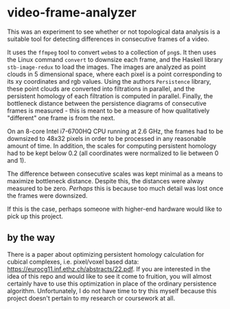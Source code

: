 # video-frame-analyzer

This was an experiment to see whether or not topological data analysis is a suitable tool for detecting differences in consecutive frames of a video.

It uses the `ffmpeg` tool to convert `webm`s to a collection of `png`s. It then uses the Linux command `convert` to downsize each frame, and the Haskell library `stb-image-redux` to load the images. The images are analyzed as point clouds in 5 dimensional space, where each pixel is a point corresponding to its xy coordinates and rgb values. Using the authors `Persistence` library, these point clouds are converted into filtrations in parallel, and the persistent homology of each filtration is computed in parallel. Finally, the bottleneck distance between the persistence diagrams of consecutive frames is measured - this is meant to be a measure of how qualitatively "different" one frame is from the next.

On an 8-core Intel i7-6700HQ CPU running at 2.6 GHz, the frames had to be downsized to 48x32 pixels in order to be processed in any reasonable amount of time. In addition, the scales for computing persistent homology had to be kept below 0.2 (all coordinates were normalized to lie between 0 and 1).

The difference between consecutive scales was kept minimal as a means to maximize bottleneck distance. Despite this, the distances were alway measured to be zero. *Perhaps* this is because too much detail was lost once the frames were downsized.

If this is the case, perhaps someone with higher-end hardware would like to pick up this project.

## by the way

There is a paper about optimizing persistent homology calculation for cubical complexes, i.e. pixel/voxel based data: https://eurocg11.inf.ethz.ch/abstracts/22.pdf. If you are interested in the idea of this repo and would like to see it come to fruition, you will almost certainly have to use this optimization in place of the ordinary persistence algorithm. Unfortunately, I do not have time to try this myself because this project doesn't pertain to my research or coursework at all.
